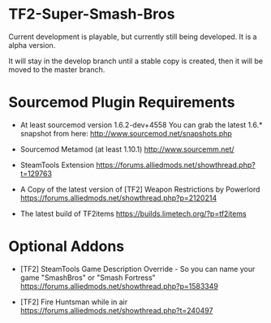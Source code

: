 TF2-Super-Smash-Bros
====================

Current development is playable, but currently still being developed.   It is a alpha version.

It will stay in the develop branch until a stable copy is created, then it will be moved to the master branch.


Sourcemod Plugin Requirements
=============================

* At least sourcemod version 1.6.2-dev+4558
You can grab the latest 1.6.* snapshot from here:
http://www.sourcemod.net/snapshots.php

* Sourcemod Metamod (at least 1.10.1)
http://www.sourcemm.net/

* SteamTools Extension
https://forums.alliedmods.net/showthread.php?t=129763

* A Copy of the latest version of [TF2] Weapon Restrictions by Powerlord
https://forums.alliedmods.net/showthread.php?p=2120214

* The latest build of TF2items https://builds.limetech.org/?p=tf2items


Optional Addons
===============

* [TF2] SteamTools Game Description Override - So you can name your game "SmashBros" or "Smash Fortress"
https://forums.alliedmods.net/showthread.php?p=1583349

* [TF2] Fire Huntsman while in air
https://forums.alliedmods.net/showthread.php?t=240497

